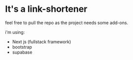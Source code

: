 # It's a link-shortener

feel free to pull the repo as the project needs some add-ons.

i'm using:
  * Next js (fullstack framework)
  * bootstrap
  * supabase

